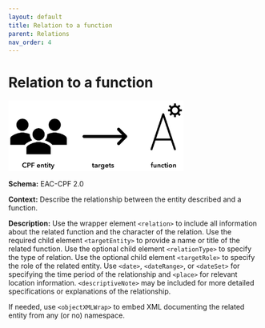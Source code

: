```yaml
---
layout: default
title: Relation to a function
parent: Relations
nav_order: 4
---
```


# Relation to a function

<img src="https://github.com/SAA-SDT/EAS-Best-Practices/raw/main/images/relation-function.png" width="350"/>

**Schema:**
EAC-CPF 2.0

**Context:**
Describe the relationship between the entity described and a function.

**Description:**
Use the wrapper element `<relation>` to include all information about the related function and the character of the relation. Use the required child element `<targetEntity>` to provide a name or title of the related function. Use the optional child element `<relationType>` to specify the type of relation. Use the optional child element `<targetRole>` to specify the role of the related entity. Use `<date>`, `<dateRange>`, or `<dateSet>` for specifying the time period of the relationship and `<place>` for relevant location information. `<descriptiveNote>` may be included for more detailed specifications or explanations of the relationship.

If needed, use `<objectXMLWrap>` to embed XML documenting the related entity from any (or no) namespace.
